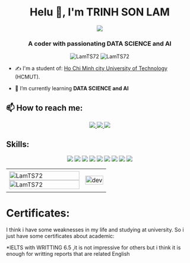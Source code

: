 
<h1 align="center">Helu 👋, I'm TRINH SON LAM</h1>
<p align="center"><img src="https://img.icons8.com/color/48/000000/vietnam-circular.png"/></p>
<h3 align="center">A coder with passionating DATA SCIENCE and AI </h3>
<p align="center"> <img src="https://komarev.com/ghpvc/?username=LamTS72" alt="LamTS72" /> <img src="https://badges.pufler.dev/repos/LamTS72" alt="LamTS72" /> </p>

- ✍ I'm a student of: [Ho Chi Minh city University of Technology](https://www.hcmut.edu.vn/vi) (HCMUT).

- 🌱 I’m currently learning **DATA SCIENCE and AI**


## 📫 How to reach me:



<p align="center">

  <a href="https://www.facebook.com/lam.smile.haha/" alt="Facebook">
    <img src="https://img.icons8.com/fluent/48/000000/facebook-new.png" target="_blank" />
  </a> 
  <a href="https://github.com/LamTs72" alt="Github">
    <img src="https://img.icons8.com/fluent/48/000000/github.png"/>
  </a> 
  <a href="mailto:sonlam7220@gmail.com" alt="Email">
    <img src="https://img.icons8.com/fluency/48/000000/apple-mail.png"/>
  </a>
</p>

## Skills:
<p align="center">
  <img src="https://img.icons8.com/fluency/48/000000/matlab.png"/>
 <img src="https://img.icons8.com/color/48/000000/c-programming.png"/>
  <img src="https://img.icons8.com/color/48/000000/c-plus-plus-logo.png"/>
  <img src="https://img.icons8.com/color/48/000000/c-sharp-logo.png"/>
  <img src="https://img.icons8.com/color/48/000000/python--v1.png"/>
  <img src="https://img.icons8.com/fluency/48/000000/arduino.png"/>
  <img src="https://img.icons8.com/fluency/48/000000/rstudio.png"/>
  <img src="https://img.icons8.com/color/48/000000/haskell.png"/>
  <img src="https://img.icons8.com/glyph-neue/64/000000/github.png"/>
</p>

<table style="width:100%;">
  <tr>
      <td>
      <img src="https://github-readme-stats.vercel.app/api/top-langs/?username=LamTS72&bg_color=FFFFFF00&text_color=179fa3&layout=compact&hide=CSS&langs_count=10&custom_title=Top%20ngôn%20ngữ%20được%20dùng" alt="LamTS72" width="100%"/>
      <img src="https://github-readme-stats.vercel.app/api?username=LamTS72&bg_color=FFFFFF00&text_color=179fa3&show_icons=true&count_private=true&include_all_commits=true&custom_title=Hoạt%20động%20trên%20Github" alt="LamTS72" width="100%"/>
    </td>
    <td>
      <p align="center"> 
        <img src="https://cdn.dribbble.com/users/1059583/screenshots/4171367/coding-freak.gif" alt="dev" width="100%"/>
      </p>
    </td>
  </tr>
</table>

# Certificates:

I think i have some weaknesses in my life and studying at university. So i just have some certificates about academic:

*IELTS with WRITTING 6.5 ,it is not impressive for others but i think it is enough for writting reports that are related 
English

